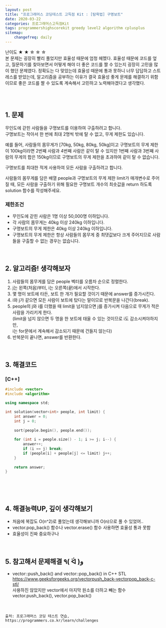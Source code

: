 ```yaml
---
layout: post
title: "프로그래머스 코딩테스트 고득점 Kit : [탐욕법] 구명보트"
date: 2020-03-22
categories: 프로그래머스고득점Kit
tags: programmershighscorekit greedy level2 algorithm cplusplus
sitemap:
    changefreq: daily
---
```


난이도 ★ ★ ☆ ☆ ☆  
본 문제는 굉장히 빨리 풀었지만 효율성 때문에 엄청 헤멨다. 효율성 때문에 코드를 엎고, 질문하기를 찾아보면서 어떻게 해야 더 좋은 코드를 짤 수 있는지 굉장히 고민을 많이 했던 문제였다. 정확도는 다 맞았는데 효율성 때문에 통과 못하니 너무 답답하고 스트레스를 받았는데, 알고리즘을 공부하는 이유가 결국 효율성 좋게 문제를 해결하기 위함이므로 좋은 코드를 짤 수 있도록 계속해서 고민하고 노력해야겠다고 생각했다.  
<br/>

<br/>

## 1. 문제
무인도에 갇힌 사람들을 구명보트를 이용하여 구출하려고 합니다.  
구명보트는 작아서 한 번에 최대 2명씩 밖에 탈 수 없고, 무게 제한도 있습니다.  

예를 들어, 사람들의 몸무게가 [70kg, 50kg, 80kg, 50kg]이고 구명보트의 무게 제한이 100kg이라면 2번째 사람과 4번째 사람은 같이 탈 수 있지만 1번째 사람과 3번째 사람의 무게의 합은 150kg이므로 구명보트의 무게 제한을 초과하여 같이 탈 수 없습니다.  

구명보트를 최대한 적게 사용하여 모든 사람을 구출하려고 합니다.  

사람들의 몸무게를 담은 배열 people과 구명보트의 무게 제한 limit가 매개변수로 주어질 때, 모든 사람을 구출하기 위해 필요한 구명보트 개수의 최솟값을 return 하도록 solution 함수를 작성해주세요.  

### 제한조건
- 무인도에 갇힌 사람은 1명 이상 50,000명 이하입니다.
- 각 사람의 몸무게는 40kg 이상 240kg 이하입니다.
- 구명보트의 무게 제한은 40kg 이상 240kg 이하입니다.
- 구명보트의 무게 제한은 항상 사람들의 몸무게 중 최댓값보다 크게 주어지므로 사람들을 구출할 수 없는 경우는 없습니다.
<br/><br/><br/>

## 2. 알고리즘! 생각해보자
1. 사람들의 몸무게를 담은 people 벡터를 오름차 순으로 정렬한다.  
2. j는 왼쪽(처음)부터, i는 오른쪽(끝)에서 시작한다.  
3. 몇 명이 보트에 타든, 보트 한 개가 필요할 것이기 때문에 answer를 증가시킨다.  
4. i와 j가 같으면 모든 사람이 보트에 탔다는 말이므로 반복문을 나간다(break).  
5. people의 j와 i를 더했을 때 limit을 넘지않으면 j를 증가시켜 다음으로 무게가 적은 사람을 가리키게 한다.  
(limit을 넘지 않으면 두 명을 한 보트에 태울 수 있는 것이므로 i도 감소시켜야하지만,  
i는 for문에서 계속해서 감소되기 때문에 건들지 않는다)
6. 반복문이 끝나면, answer를 반환한다.  
<br/><br/>

## 3. 해결코드
### [C++]
```c++
#include <vector>
#include <algorithm>

using namespace std;

int solution(vector<int> people, int limit) {
    int answer = 0;
    int j = 0;
    
    sort(people.begin(), people.end());
    
    for (int i = people.size() - 1; i >= j; i--) {
        answer++;
        if (i == j) break;
        if (people[i] + people[j] <= limit) j++;
    }
    
    return answer;
}
```
<br/><br/><br/>

## 4. 해결능력UP, 깊이 생각해보기
- 처음에 복잡도 O(n^2)로 풀었는데 생각해보니까 O(n)으로 풀 수 있었어..
- vector.pop_back() 함수나 vector.erase() 함수 사용하면 효율성 통과 못함
- 효율성이 진짜 중요하구나
<br/><br/><br/>

## 5. 참고해서 문제해결 ٩( ᐛ )و
- vector::push_back() and vector::pop_back() in C++ STL  
  <https://www.geeksforgeeks.org/vectorpush_back-vectorpop_back-c-stl/>  
사용하진 않았지만 vector에서 마지막 원소를 더하고 빼는 함수 vector.push_back(), vector.pop_back()
<br/><br/><br/>

```
출처: 프로그래머스 코딩 테스트 연습, https://programmers.co.kr/learn/challenges
```